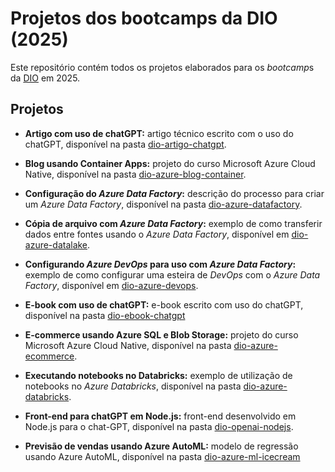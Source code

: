 # Projetos dos bootcamps da DIO (2025)

Este repositório contém todos os projetos elaborados para os *bootcamp*s da [DIO](https://dio.me) em 2025.

## Projetos

* **Artigo com uso de chatGPT:** artigo técnico escrito com o uso do chatGPT, disponível na pasta [dio-artigo-chatgpt](dio-artigo-chatgpt/).

* **Blog usando Container Apps:** projeto do curso Microsoft Azure Cloud Native, disponível na pasta [dio-azure-blog-container](dio-azure-blog-container/).

* **Configuração do *Azure Data Factory*:** descrição do processo para criar um *Azure Data Factory*, disponível na pasta [dio-azure-datafactory](dio-azure-datafactory/).

* **Cópia de arquivo com *Azure Data Factory*:** exemplo de como transferir dados entre fontes usando o *Azure Data Factory*, disponível em [dio-azure-datalake](dio-azure-datalake/).

* **Configurando *Azure DevOps* para uso com *Azure Data Factory*:** exemplo de como configurar uma esteira de *DevOps* com o *Azure Data Factory*, disponível em [dio-azure-devops](dio-azure-devops/).

* **E-book com uso de chatGPT:** e-book escrito com uso do chatGPT, disponível na pasta [dio-ebook-chatgpt](dio-ebook-chatgpt/)

* **E-commerce usando Azure SQL e Blob Storage:** projeto do curso Microsoft Azure Cloud Native, disponível na pasta [dio-azure-ecommerce](dio-azure-ecommerce/).

* **Executando notebooks no Databricks:** exemplo de utilização de notebooks no *Azure Databricks*, disponível na pasta [dio-azure-databricks](dio-azure-databricks/).

* **Front-end para chatGPT em Node.js:** front-end desenvolvido em Node.js para o chat-GPT, disponível na pasta [dio-openai-nodejs](dio-openai-nodejs/).

* **Previsão de vendas usando Azure AutoML:** modelo de regressão usando Azure AutoML, disponível na pasta [dio-azure-ml-icecream](dio-azure-ml-icecream/)

